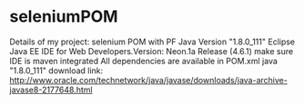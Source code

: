 # seleniumPOM
Details of my project:
selenium POM with PF
Java Version "1.8.0_111"
Eclipse Java EE IDE for Web Developers.Version: Neon.1a Release (4.6.1)
make sure IDE is maven integrated
All dependencies are available in POM.xml
java "1.8.0_111" download link: http://www.oracle.com/technetwork/java/javase/downloads/java-archive-javase8-2177648.html
